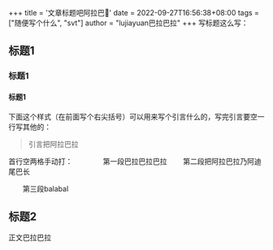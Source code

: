 +++
title = '文章标题吧阿拉巴🧡'
date = 2022-09-27T16:56:38+08:00
tags = ["随便写个什么", "svt"]
author = "lujiayuan巴拉巴拉"
+++
写标题这么写：
## 标题1
### 标题1
#### 标题1

下面这个样式（在前面写个右尖括号）可以用来写个引言什么的，写完引言要空一行写其他的：
> 引言把阿拉巴拉

首行空两格手动打：&emsp;&emsp;
&emsp;&emsp;第一段巴拉巴拉巴拉
&emsp;&emsp;第二段把阿拉巴拉乃阿迪尾巴长

&emsp;&emsp;第三段balabal

## 标题2
正文巴拉巴拉
